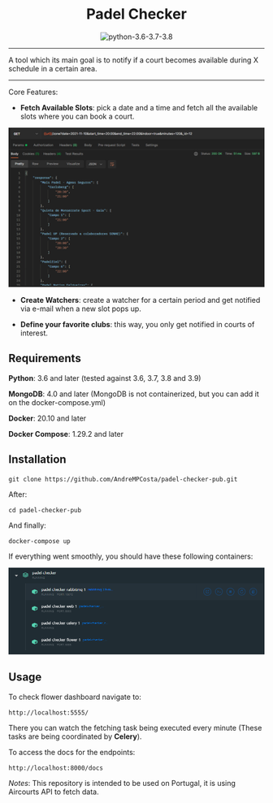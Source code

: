 <div style="text-align: center">
<h1>Padel Checker</h1>
<img src="https://img.shields.io/badge/python-3.6%20|%203.7%20|%203.8%20|%203.9-informational.svg" alt="python-3.6-3.7-3.8">
</div>

---
A tool which its main goal is to notify if a court becomes available during X schedule in a certain area.

---

Core Features:

- **Fetch Available Slots**: pick a date and a time and fetch all the available slots where you can book a court.

![img.png](readme/img.png)

- **Create Watchers**: create a watcher for a certain period and get notified via e-mail when a new slot pops up.


- **Define your favorite clubs**: this way, you only get notified in courts of interest.


## Requirements

**Python**: 3.6 and later (tested against 3.6, 3.7, 3.8 and 3.9)

**MongoDB**: 4.0 and later (MongoDB is not containerized, but you can add it on the docker-compose.yml)

**Docker**: 20.10 and later

**Docker Compose**: 1.29.2 and later

## Installation

```shell
git clone https://github.com/AndreMPCosta/padel-checker-pub.git
```
After:
```shell
cd padel-checker-pub
```
And finally:
```shell
docker-compose up
```

If everything went smoothly, you should have these following containers:

![img2.png](readme/img2.png)

## Usage

To check flower dashboard navigate to:
```
http://localhost:5555/
```

There you can watch the fetching task being executed every minute (These tasks are being coordinated by **Celery**).

To access the docs for the endpoints:

```
http://localhost:8000/docs
```


*Notes*: This repository is intended to be used on Portugal, it is using Aircourts API to fetch data.
